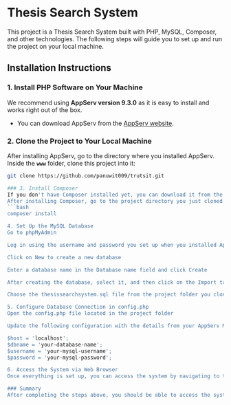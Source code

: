# Thesis Search System

This project is a Thesis Search System built with PHP, MySQL, Composer, and other technologies. The following steps will guide you to set up and run the project on your local machine.

## Installation Instructions

### 1. Install PHP Software on Your Machine
We recommend using **AppServ version 9.3.0** as it is easy to install and works right out of the box.
- You can download AppServ from the [AppServ website](https://www.appserv.org/th//).

### 2. Clone the Project to Your Local Machine
After installing AppServ, go to the directory where you installed AppServ. Inside the **`www`** folder, clone this project into it:
  ```bash
  git clone https://github.com/panuwit009/trutsit.git

### 3. Install Composer
If you don't have Composer installed yet, you can download it from the Composer website.
After installing Composer, go to the project directory you just cloned and run the following command to install the dependencies:
 ```bash
composer install

4. Set Up the MySQL Database
Go to phpMyAdmin

Log in using the username and password you set up when you installed AppServ

Click on New to create a new database

Enter a database name in the Database name field and click Create

After creating the database, select it, and then click on the Import tab

Choose the thesissearchsystem.sql file from the project folder you cloned and click Go to import the database structure and sample data

5. Configure Database Connection in config.php
Open the config.php file located in the project folder

Update the following configuration with the details from your AppServ MySQL installation:

$host = 'localhost';
$dbname = 'your-database-name';
$username = 'your-mysql-username';
$password = 'your-mysql-password';

6. Access the System via Web Browser
Once everything is set up, you can access the system by navigating to the following URL in your browser: http://localhost/(your-project-folder-name)

### Summary
After completing the steps above, you should be able to access the system via the URL mentioned earlier and start using the project on your local machine
